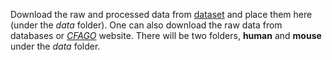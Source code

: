 Download the raw and processed data from [dataset](https://zenodo.org/records/10526397) and place them here (under the _data_ folder). One can also download the raw data from databases or [_CFAGO_](http://bliulab.net/CFAGO/static/dataset/Dataset.rar) website. There will be two folders, **human** and **mouse** under the _data_ folder.
